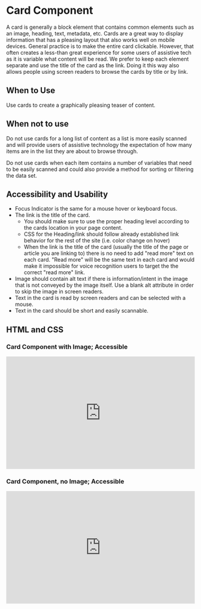 # Card Component

A card is generally a block element that contains common elements such as an image, heading, text, metadata, etc. Cards are a great way to display information that has a pleasing layout that also works well on mobile devices. General practice is to make the entire card clickable.  However, that often creates a less-than great experience for some users of assistive tech as it is variable what content will be read.  We prefer to keep each element separate and use the title of the card as the link.  Doing it this way also allows people using screen readers to browse the cards by title or by link.

## When to Use

Use cards to create a graphically pleasing teaser of content. 

## When not to use

Do not use cards for a long list of content as a list is more easily scanned and will provide users of assistive technology the expectation of how many items are in the list they are about to browse through.

Do not use cards when each item contains a number of variables that need to be easily scanned and could also provide a method for sorting or filtering the data set.

## Accessibility and Usability

- Focus Indicator is the same for a mouse hover or keyboard focus.
- The link is the title of the card. 
  - You should make sure to use the proper heading level according to the cards location in your page content.
  - CSS for the Heading/link should follow already established link behavior for the rest of the site (i.e. color change on hover) 
  - When the link is the title of the card (usually the title of the page or article you are linking to) there is no need to add "read more" text on each card.  "Read more" will be the same text in each card and would make it impossible for voice recognition users to target the the correct "read more" link. 
- Image should contain alt text if there is information/intent in the image that is not conveyed by the image itself.  Use a blank alt attribute in order to skip the image in screen readers.
- Text in the card is read by screen readers and can be selected with a mouse.
- Text in the card should be short and easily scannable.  

## HTML and CSS

### Card Component with Image; Accessible

<iframe height="300" style="width: 100%;" scrolling="no" title="Card Component with Image; Accessible" src="https://codepen.io/team/UMPO_ADDT/embed/abLrdgK?default-tab=html" frameborder="no" loading="lazy" allowtransparency="true" allowfullscreen="true">
  See the Pen <a href="https://codepen.io/team/UMPO_ADDT/pen/abLrdgK">
  Card Component with Image; Accessible</a> by App Dev & Digital Transformation (<a href="https://codepen.io/team/UMPO_ADDT">@UMPO_ADDT</a>)
  on <a href="https://codepen.io">CodePen</a>.
</iframe>

### Card Component, no Image; Accessible

<iframe height="300" style="width: 100%;" scrolling="no" title="Card Componet, No Image; Accessible" src="https://codepen.io/team/UMPO_ADDT/embed/zYEQBGV?default-tab=html" frameborder="no" loading="lazy" allowtransparency="true" allowfullscreen="true">
  See the Pen <a href="https://codepen.io/team/UMPO_ADDT/pen/zYEQBGV">
  Card Componet, No Image; Accessible</a> by App Dev & Digital Transformation (<a href="https://codepen.io/team/UMPO_ADDT">@UMPO_ADDT</a>)
  on <a href="https://codepen.io">CodePen</a>.
</iframe>
